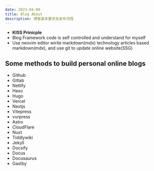 ```yaml
---
date: 2023-04-08
title: Blog About
description: 博客基本要求及发布流程
---
```


- **KISS Prinicple**
- Blog Framework code is self controlled and understand for myself
- Use neovim editor wirite markdown(mdx) technology articles based markdown(mdx), and use git to update online website(SSG)

## Some methods to build personal online blogs

- Github
- Gitlab
- Netlify
- Hexo
- Hugo
- Vercel
- Nextjs
- Vitepress
- vurpress
- Astro
- CloudFlare
- Nuxt
- Tiddlywiki
- Jekyll
- Docsify
- Docus
- Docusaurus
- Gastby
